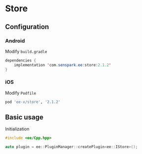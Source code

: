 # Store
## Configuration
### Android
Modify `build.gradle`
```java
dependencies {
    implementation 'com.senspark.ee:store:2.1.2'
}
```

### iOS
Modify `Podfile`
```ruby
pod 'ee-x/store', '2.1.2'
```

## Basic usage
Initialization
```cpp
#include <ee/Cpp.hpp>

auto plugin = ee::PluginManager::createPlugin<ee::IStore>();
```